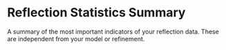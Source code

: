 # Reflection Statistics Summary 
A summary of the most important indicators of your reflection data. These are independent from your model or refinement. 
